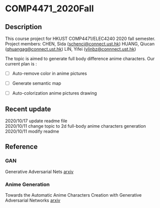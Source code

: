 # COMP4471_2020Fall

## Description
This course project for HKUST COMP4471/ELEC4240 2020 fall semester.
Project members:
CHEN, Sida (schenci@connect.ust.hk)
HUANG, Qiucan (qhuangag@connect.ust.hk)
LIN, Yifei (ylinbz@connnect.ust.hk)

The topic is aimed to generate full body difference anime characters. Our current plan is :
- [ ] Auto-remove color in anime pictures
- [ ] Generate semantic map
- [ ] Auto-colorization anime pictures drawing


## Recent update
2020/10/17 update readme file  
2020/10/11 change topic to 2d full-body anime characters generation  
2020/10/11 modify readme  

## Reference

### GAN
Generative Adversarial Nets [arxiv](https://arxiv.org/abs/1406.2661)  

### Anime Generation
Towards the Automatic Anime Characters Creation with Generative Adversarial Networks [arxiv](https://arxiv.org/abs/1708.05509)  